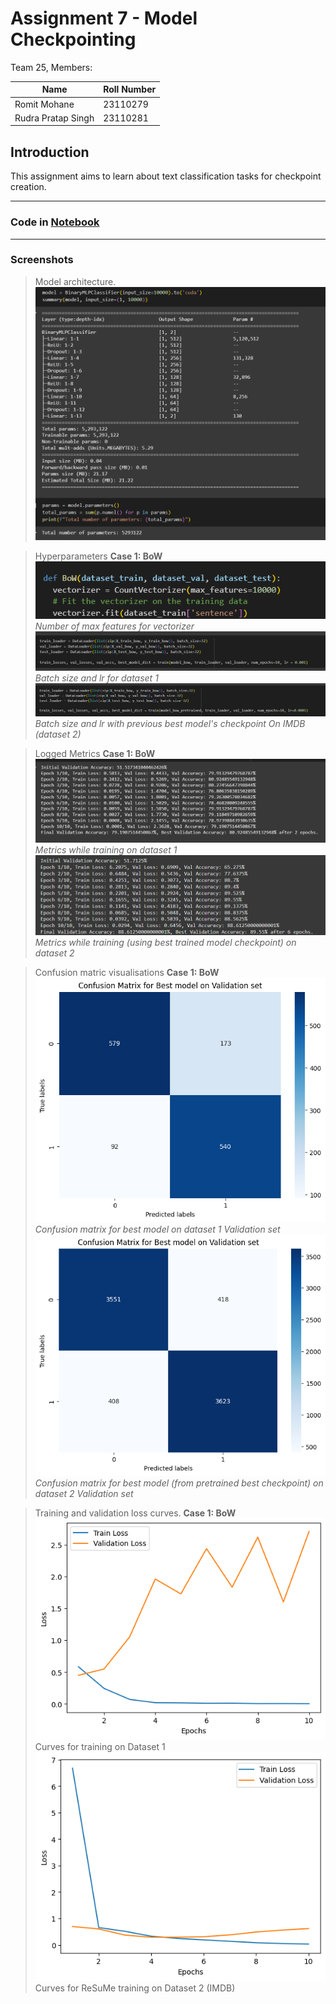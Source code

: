 # Assignment 7 - Model Checkpointing

Team 25, Members:     



| Name | Roll Number |  
| ------ | ------ |  
| Romit Mohane | 23110279 |  
| Rudra Pratap Singh | 23110281 |  

## Introduction
This assignment aims to learn about text classification tasks for checkpoint creation.

---

### Code in [Notebook](./STTAI_Lab7.ipynb)

---

### Screenshots

> Model architecture.
![Model architecture.](./arhitecture.png)
 
> Hyperparameters
__Case 1: BoW__
![tokens](./hyperparams1.png) 
_Number of max features for vectorizer_
![batch size and epochs](./hyperparams2.png)
_Batch size and lr for dataset 1_
![batchsize and epohcs](./hyperparams3.png) 
_Batch size and lr with previous best model's checkpoint On IMDB (dataset 2)_

> Logged Metrics
__Case 1: BoW__
![](./metrics1.png)
_Metrics while training on dataset 1_
![](./metrics2.png)
_Metrics while training (using best trained model checkpoint) on dataset 2_

> Confusion matric visualisations
__Case 1: BoW__
![](./cfm1.png)
_Confusion matrix for best model on dataset 1 Validation set_
![](./cfm2.png)
_Confusion matrix for best model (from pretrained best checkpoint) on dataset 2 Validation set_

> Training and validation loss curves.
__Case 1: BoW__
![](./curves1.png)
Curves for training on Dataset 1
![](./curves3.png)
Curves for ReSuMe training on Dataset 2 (IMDB)